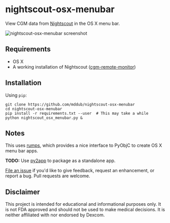 # nightscout-osx-menubar

View CGM data from [Nightscout] in the OS X menu bar.

![nightscout-osx-menubar screenshot](https://raw.githubusercontent.com/mddub/nightscout-osx-menubar/master/screenshot.png)

## Requirements

* OS X
* A working installation of Nightscout ([cgm-remote-monitor])

## Installation

Using `pip`:

```
git clone https://github.com/mddub/nightscout-osx-menubar
cd nightscout-osx-menubar
pip install -r requirements.txt --user  # This may take a while
python nightscout_osx_menubar.py &
```

## Notes

This uses [rumps], which provides a nice interface to PyObjC to create OS X menu bar apps.

**TODO:** Use [py2app] to package as a standalone app.

[File an issue] if you'd like to give feedback, request an enhancement, or report a bug. Pull requests are welcome.

## Disclaimer

This project is intended for educational and informational purposes only. It is not FDA approved and should not be used to make medical decisions. It is neither affiliated with nor endorsed by Dexcom.

[Nightscout]: http://www.nightscout.info/
[cgm-remote-monitor]: https://github.com/nightscout/cgm-remote-monitor
[rumps]: https://github.com/jaredks/rumps
[py2app]: https://pythonhosted.org/py2app/
[File an issue]: https://github.com/mddub/nightscout-osx-menubar/issues
